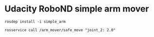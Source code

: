 # Udacity RoboND simple arm mover

`rosdep install -i simple_arm`

`rosservice call /arm_mover/safe_move "joint_2: 2.0"`
